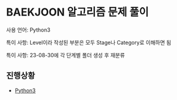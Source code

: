 # BAEKJOON 알고리즘 문제 풀이
사용 언어: Python3

특이 사항: Level이라 작성된 부분은 모두 Stage나 Category로 이해하면 됨

특이 사항: 23-08-30에 각 단계별 폴더 생성 후 재분류


## 진행상황
* [Python3](https://github.com/HSK021843/Baekjoon_problem_solving/blob/main/by_Python_3.txt)